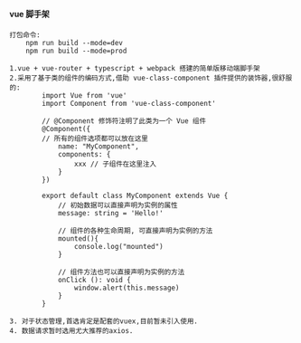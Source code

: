#### vue 脚手架

    打包命令:
        npm run build --mode=dev
        npm run build --mode=prod

    1.vue + vue-router + typescript + webpack 搭建的简单版移动端脚手架
    2.采用了基于类的组件的编码方式,借助 vue-class-component 插件提供的装饰器,很舒服的:
            import Vue from 'vue'
            import Component from 'vue-class-component'

            // @Component 修饰符注明了此类为一个 Vue 组件
            @Component({
            // 所有的组件选项都可以放在这里
                name: "MyComponent",
                components: {
                    xxx // 子组件在这里注入
                }
            })

            export default class MyComponent extends Vue {
                // 初始数据可以直接声明为实例的属性
                message: string = 'Hello!'

                // 组件的各种生命周期, 可直接声明为实例的方法
                mounted(){
                    console.log("mounted")
                }

                // 组件方法也可以直接声明为实例的方法
                onClick (): void {
                    window.alert(this.message)
                }
            }

    3. 对于状态管理,首选肯定是配套的vuex,目前暂未引入使用.
    4. 数据请求暂时选用尤大推荐的axios.
